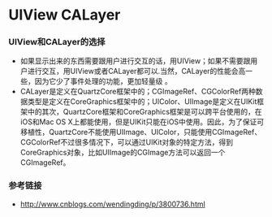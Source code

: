 # UIView CALayer
### UIView和CALayer的选择
* 如果显示出来的东西需要跟用户进行交互的话，用UIView；如果不需要跟用户进行交互，用UIView或者CALayer都可以.当然，CALayer的性能会高一些，因为它少了事件处理的功能，更加轻量级 。
* CALayer是定义在QuartzCore框架中的；CGImageRef、CGColorRef两种数据类型是定义在CoreGraphics框架中的；UIColor、UIImage是定义在UIKit框架中的其次，QuartzCore框架和CoreGraphics框架是可以跨平台使用的，在iOS和Mac OS X上都能使用，但是UIKit只能在iOS中使用。因此，为了保证可移植性，QuartzCore不能使用UIImage、UIColor，只能使用CGImageRef、CGColorRef不过很多情况下，可以通过UIKit对象的特定方法，得到CoreGraphics对象，比如UIImage的CGImage方法可以返回一个CGImageRef。



### 参考链接
* <http://www.cnblogs.com/wendingding/p/3800736.html>